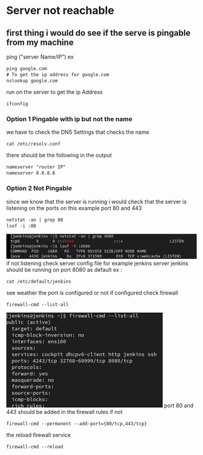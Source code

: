 # Server not reachable 
## first thing i would do see if the serve is pingable from my machine
ping ("server Name/IP")
ex 
```
ping google.com
# To get the ip address for google.com 
nslookup google.com

```
run on the server to get the ip Address 
```
ifconfig
```

### Option 1 Pingable with ip but not the name
we have to check the DNS Settings that checks the name 
```
cat /etc/resolv.conf
```
there should be the following in the output
```
nameserver "router IP"
nameserver 8.8.8.8
```

### Option 2 Not Pingable
since we know that the server is running 
i would check that the server is listening on the ports on this example port 80 and 443
```
netstat -an | grep 80 
lsof -i :80
```
![like with the jenkins server on port 8080](/jenkinstest.png)
if not listening check server config file 
for example jenkins server jenkins should be running on port 8080 as default 
ex :
``` 
cat /etc/default/jenkins
```
see weather the port is configured or not if configured 
check firewall 
``` 
firewall-cmd --list-all 
```
![here port 8080 is passed by the firewall](/Firewallj.png)
port 80 and 443 should be added in the firewall rules 
if not 

```
firewall-cmd --permanent --add-port={80/tcp,443/tcp}
```
the reload firewall service 

```
firewall-cmd --reload 
```
